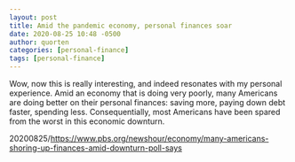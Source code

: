 ```yaml
---
layout: post
title: Amid the pandemic economy, personal finances soar
date: 2020-08-25 10:48 -0500
author: quorten
categories: [personal-finance]
tags: [personal-finance]
---
```


Wow, now this is really interesting, and indeed resonates with my
personal experience.  Amid an economy that is doing very poorly, many
Americans are doing better on their personal finances: saving more,
paying down debt faster, spending less.  Consequentially, most
Americans have been spared from the worst in this economic downturn.

20200825/https://www.pbs.org/newshour/economy/many-americans-shoring-up-finances-amid-downturn-poll-says
